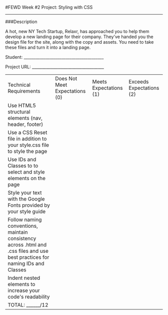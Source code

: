 #FEWD Week #2 Project: Styling with CSS

---


###Description


A hot, new NY Tech Startup, Relaxr, has approached you to help them develop a new landing page for their company. They've handed you the design file for the site, along with the copy and assets. You need to take these files and turn it into a landing page.

Student: ________________________________________

Project URL: ____________________________________


|                                                                                                                               |                                |                        |                          |
|-------------------------------------------------------------------------------------------------------------------------------|--------------------------------|------------------------|--------------------------|
| Technical Requirements                                                                                                        | Does Not Meet Expectations (0) | Meets Expectations (1) | Exceeds Expectations (2) |
| Use HTML5 structural elements (nav, header, footer)                                                                           |                                |                        |                          |
| Use a CSS Reset file in addition to your style.css file to style the page                                                     |                                |                        |                          |
| Use IDs and Classes to to select and style elements on the page                                                               |                                |                        |                          |
| Style your text with the Google Fonts provided by your style guide                                                            |                                |                        |                          |
| Follow naming conventions, maintain consistency across .html and .css files and use best practices for naming IDs and Classes |                                |                        |                          |
| Indent nested elements to increase your code's readability                                                                    |                                |                        |                          |
| TOTAL: ______/12                                                                                                             |                                |                        |                          |